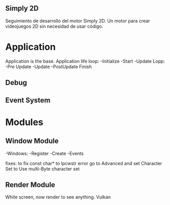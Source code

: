 ## Simply 2D

Seguimiento de desarrollo del motor Simply 2D. Un motor para crear videojuegos 2D sin necesidad de usar código.

# Application

Application is the base. 
Application life loop:
-Initialize
-Start
-Update Lopp:
  -Pre Update
  -Update
  -PostUpdate
Finish

## Debug

## Event System


# Modules


## Window Module

-Windows:
-Register
-Create
-Events

fixes:
to fix const char* to lpcwstr error go to Advanced and set Character Set to Use multi-Byte character set 

## Render Module

White screen, now render to see anything. Vulkan
